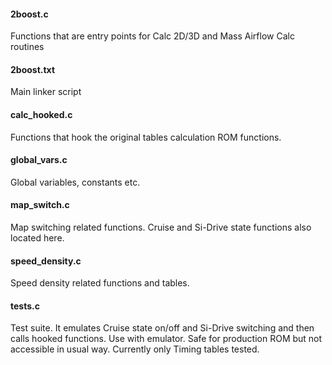 #### 2boost.c

Functions that are entry points for Calc 2D/3D and Mass Airflow Calc routines

#### 2boost.txt

Main linker script

#### calc_hooked.c

Functions that hook the original tables calculation ROM functions.

#### global_vars.c

Global variables, constants etc.

#### map_switch.c

Map switching related functions. Cruise and Si-Drive state functions also located here.

#### speed_density.c

Speed density related functions and tables.

#### tests.c

Test suite. It emulates Cruise state on/off and Si-Drive switching and then calls hooked functions. Use with emulator.
Safe for production ROM but not accessible in usual way. Currently only Timing tables tested.
